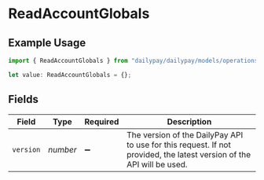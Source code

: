 # ReadAccountGlobals

## Example Usage

```typescript
import { ReadAccountGlobals } from "dailypay/dailypay/models/operations";

let value: ReadAccountGlobals = {};
```

## Fields

| Field                                                                                                                  | Type                                                                                                                   | Required                                                                                                               | Description                                                                                                            |
| ---------------------------------------------------------------------------------------------------------------------- | ---------------------------------------------------------------------------------------------------------------------- | ---------------------------------------------------------------------------------------------------------------------- | ---------------------------------------------------------------------------------------------------------------------- |
| `version`                                                                                                              | *number*                                                                                                               | :heavy_minus_sign:                                                                                                     | The version of the DailyPay API to use for this request. If not provided, the latest version of the API will be used.<br/> |